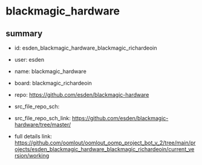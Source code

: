 # blackmagic_hardware
 
## summary 
* id: esden_blackmagic_hardware_blackmagic_richardeoin
* user: esden
* name: blackmagic_hardware
* board: blackmagic_richardeoin
* repo: https://github.com/esden/blackmagic-hardware



* src_file_repo_sch: 
* src_file_repo_sch_link: https://github.com/esden/blackmagic-hardware/tree/master/
* full details link: https://github.com/oomlout/oomlout_oomp_project_bot_v_2/tree/main/projects/esden_blackmagic_hardware_blackmagic_richardeoin/current_version/working  







